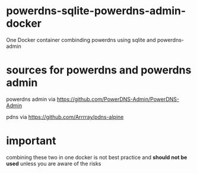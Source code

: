 # powerdns-sqlite-powerdns-admin-docker
One Docker container combinding powerdns using sqlite and powerdns-admin

# sources for powerdns and powerdns admin
powerdns admin via https://github.com/PowerDNS-Admin/PowerDNS-Admin

pdns via https://github.com/Arrrray/pdns-alpine

# important
combining these two in one docker is not best practice and **should not be used** unless you are aware of the risks
